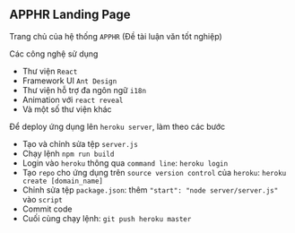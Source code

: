 ## APPHR Landing Page

Trang chủ của hệ thống `APPHR` (Đề tài luận văn tốt nghiệp)

Các công nghệ sử dụng
- Thư viện `React`
- Framework UI `Ant Design`
- Thư viện hỗ trợ đa ngôn ngữ `i18n`
- Animation với `react reveal`
- Và một số thư viện khác


Để deploy ứng dụng lên `heroku server`, làm theo các bước
- Tạo và chỉnh sửa tệp `server.js`
- Chạy lệnh `npm run build`
- Login vào `heroku` thông qua `command line`: `heroku login`
- Tạo `repo` cho ứng dụng trên `source version control` của `heroku`: `heroku create [domain_name]`
- Chỉnh sửa tệp `package.json`: thêm `"start": "node server/server.js"` vào `script`
- Commit code
- Cuối cùng chạy lệnh: `git push heroku master`
